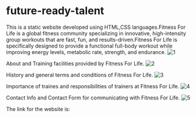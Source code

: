 # future-ready-talent
This is a static website developed using HTML,CSS languages.Fitness For Life is a global fitness community specializing in innovative, high-intensity group workouts that are fast, fun, and results-driven.Fitness For Life is specifically designed to provide a functional full-body workout while improving energy levels, metabolic rate, strength, and endurance.
![1](https://user-images.githubusercontent.com/79755338/184903997-b0634745-2216-448a-9f16-3b3d6894b3f7.png)

About and Training facilities provided by Fitness For Life.
![2](https://user-images.githubusercontent.com/79755338/184904377-7650373a-fa05-42e3-9038-1df000f25e4a.png)

History and general terms and conditions of Fitness For Life.
![3](https://user-images.githubusercontent.com/79755338/184904707-f90ed349-fe6b-4a6d-b714-02e8105a030a.png)

Importance of traines and responsibilities of trainers at Fitness For Life.
![4](https://user-images.githubusercontent.com/79755338/184904953-6d91c0cd-2545-4741-b929-35e8ee26ef46.png)

Contact Info and Contact Form for communicating with Fitness For Life.
![5](https://user-images.githubusercontent.com/79755338/184905272-d5e1bda3-2a67-45ef-87e2-f2a502cf05c7.png)

The link for the website is:
